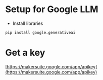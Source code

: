 # Setup for Google LLM

* Install libraries

```shell
pip install google.generativeai
```

# Get a key

[https://makersuite.google.com/app/apikey](https://makersuite.google.com/app/apikey)